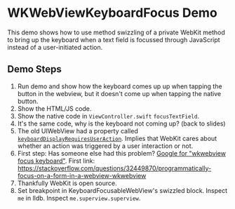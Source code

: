 # WKWebViewKeyboardFocus Demo

This demo shows how to use method swizzling of a private WebKit method to bring up the keyboard when a text field is focussed through JavaScript instead of a user-initiated action.

## Demo Steps
1. Run demo and show how the keyboard comes up up when tapping the button in the webview, but it doesn't come up when tapping the native button.
2. Show the HTML/JS code.
3. Show the native code in `ViewController.swift` `focusTextField`.
4. It's the same code, why is the keyboard not coming up? (back to slides)
5. The old UIWebView had a property called [`keyboardDisplayRequiresUserAction`]( https://developer.apple.com/documentation/uikit/uiwebview/1617967-keyboarddisplayrequiresuseractio). Implies that WebKit cares about whether an action was triggered by a user interaction or not.
6. First step: Has someone else had this problem? [Google for "wkwebview focus keyboard"](https://www.google.com/search?client=safari&rls=en&q=wkwebview+focus+keyboard&ie=UTF-8&oe=UTF-8). First link: https://stackoverflow.com/questions/32449870/programmatically-focus-on-a-form-in-a-webview-wkwebview
6. Thankfully WebKit is open source.
7. Set breakpoint in KeyboardFocusableWebView's swizzled block. Inspect `me` in lldb. Inspect `me.superview.superview`.
